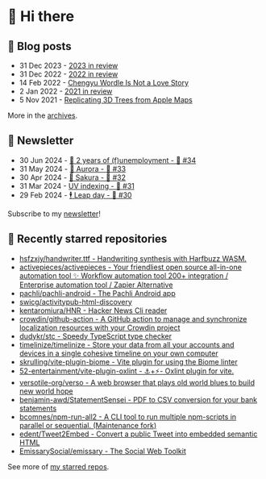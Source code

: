 # 👋 Hi there

## 📝 Blog posts

<!-- feed start -->
- 31 Dec 2023 - [2023 in review](https://cheeaun.com/blog/2023/12/2023-in-review/)
- 31 Dec 2022 - [2022 in review](https://cheeaun.com/blog/2022/12/2022-in-review/)
- 14 Feb 2022 - [Chengyu Wordle Is Not a Love Story](https://cheeaun.com/blog/2022/02/chengyu-wordle-is-not-a-love-story/)
- 2 Jan 2022 - [2021 in review](https://cheeaun.com/blog/2022/01/2021-in-review/)
- 5 Nov 2021 - [Replicating 3D Trees from Apple Maps](https://cheeaun.com/blog/2021/11/replicating-3d-trees-apple-maps/)
<!-- feed end -->

More in the [archives](https://cheeaun.com/blog/archives/).

## 📰 Newsletter

<!-- newsletter start -->
- 30 Jun 2024 - [🎂 2 years of (f)unemployment - 🥫 #34](https://cheeaun.substack.com/p/2-years-of-funemployment-34)
- 31 May 2024 - [🌌 Aurora - 🥫 #33](https://cheeaun.substack.com/p/aurora-33)
- 30 Apr 2024 - [🌸 Sakura - 🥫 #32](https://cheeaun.substack.com/p/sakura-32)
- 31 Mar 2024 - [UV indexing - 🥫 #31](https://cheeaun.substack.com/p/uv-indexing-31)
- 29 Feb 2024 - [🕴️ Leap day - 🥫 #30](https://cheeaun.substack.com/p/leap-day-30)
<!-- newsletter end -->

Subscribe to my [newsletter](https://cheeaun.substack.com/)!

## 🌟 Recently starred repositories

<!-- starred repos start -->
- [hsfzxjy/handwriter.ttf - Handwriting synthesis with Harfbuzz WASM.](https://github.com/hsfzxjy/handwriter.ttf)
- [activepieces/activepieces - Your friendliest open source all-in-one automation tool ✨ Workflow automation tool 200+ integration / Enterprise automation tool / Zapier Alternative](https://github.com/activepieces/activepieces)
- [pachli/pachli-android - The Pachli Android app](https://github.com/pachli/pachli-android)
- [swicg/activitypub-html-discovery](https://github.com/swicg/activitypub-html-discovery)
- [kentaromiura/HNR - Hacker News Cli reader](https://github.com/kentaromiura/HNR)
- [crowdin/github-action - A GitHub action to manage and synchronize localization resources with your Crowdin project](https://github.com/crowdin/github-action)
- [dudykr/stc - Speedy TypeScript type checker](https://github.com/dudykr/stc)
- [timelinize/timelinize - Store your data from all your accounts and devices in a single cohesive timeline on your own computer](https://github.com/timelinize/timelinize)
- [skrulling/vite-plugin-biome - Vite plugin for using the Biome linter](https://github.com/skrulling/vite-plugin-biome)
- [52-entertainment/vite-plugin-oxlint - ⚓️+⚡️- Oxlint plugin for vite.](https://github.com/52-entertainment/vite-plugin-oxlint)
- [versotile-org/verso - A web browser that plays old world blues to build new world hope](https://github.com/versotile-org/verso)
- [benjamin-awd/StatementSensei - PDF to CSV conversion for your bank statements](https://github.com/benjamin-awd/StatementSensei)
- [bcomnes/npm-run-all2 - A CLI tool to run multiple npm-scripts in parallel or sequential. (Maintenance fork)](https://github.com/bcomnes/npm-run-all2)
- [edent/Tweet2Embed - Convert a public Tweet into embedded semantic HTML](https://github.com/edent/Tweet2Embed)
- [EmissarySocial/emissary - The Social Web Toolkit](https://github.com/EmissarySocial/emissary)
<!-- starred repos end -->

See more of [my starred repos](https://github.com/stars/cheeaun/).
